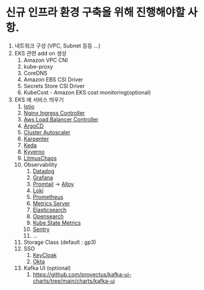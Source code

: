 # 신규 인프라 환경 구축을 위해 진행해야할 사항.

1. 네트워크 구성 (VPC, Subnet 등등 …)
2. EKS 관련 add on 생성
   1. Amazon VPC CNI
   2. kube-proxy
   3. CoreDNS
   4. Amazon EBS CSI Driver
   5. Secrets Store CSI Driver
   6. KubeCost - Amazon EKS cost monitoring(optional)
3. EKS 에 서비스 띄우기
   1. [Istio](https://github.com/istio/istio/tree/master/manifests/charts)
   2. [Nginx Ingress Controller](https://github.com/kubernetes/ingress-nginx/tree/main/charts/ingress-nginx)
   3. [Aws Load Balancer Controller](https://github.com/kubernetes-sigs/aws-load-balancer-controller/tree/main/helm/aws-load-balancer-controller)
   4. [ArgoCD](https://github.com/argoproj/argo-helm/tree/main/charts/argo-cd)
   5. [Cluster Autoscaler](https://github.com/kubernetes/autoscaler/tree/master/charts/cluster-autoscaler)
   6. [Karpenter](https://github.com/kubernetes-sigs/karpenter)
   7. [Keda](https://github.com/kedacore/keda)
   8. [Kyverno](https://github.com/kyverno/kyverno/)
   9. [LitmusChaos](https://github.com/litmuschaos/litmus)
   10. Observability
       1. [Datadog](https://github.com/DataDog/helm-charts/tree/main/charts)
       2. [Grafana](https://grafana.com/)
       3. [Promtail](https://grafana.com/docs/loki/latest/send-data/promtail/) -> [Alloy](https://grafana.com/docs/alloy/latest/)
       4. [Loki](https://grafana.com/oss/loki/)
       5. [Prometheus](https://prometheus.io/)
       6. [Metrics Server](https://github.com/kubernetes-sigs/metrics-server/tree/master/charts/metrics-server)
       7. [Elasticsearch](https://www.elastic.co/kr/elasticsearch)
       8. [Opensearch](https://opensearch.org/)
       9. [Kube State Metrics](https://github.com/kubernetes/kube-state-metrics)
       10. [Sentry](https://github.com/getsentry/)
       11. ...
   11. Storage Class (default : gp3)
   12. SSO
       1. [KeyCloak](https://www.keycloak.org/)
       2. [Okta](https://www.okta.com/kr/)
   13. Kafka UI (optional)
       1. https://github.com/provectus/kafka-ui-charts/tree/main/charts/kafka-ui
